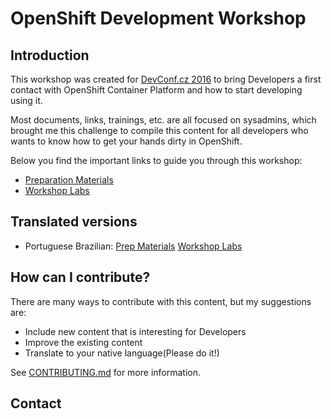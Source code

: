 OpenShift Development Workshop
==============================

Introduction
------------
This workshop was created for [DevConf.cz 2016](https://devconf.cz/) to bring Developers a first contact with OpenShift Container Platform and how to start developing using it.

Most documents, links, trainings, etc. are all focused on sysadmins, which brought me this challenge to compile this content for all developers who wants to know how to get your hands dirty in OpenShift.

Below you find the important links to guide you through this workshop:

* [Preparation Materials](https://github.com/rimolive/openshift-development-workshop/tree/master/prep-materials)
* [Workshop Labs](https://github.com/rimolive/openshift-development-workshop/tree/master/workshop)

Translated versions
-------------------

* Portuguese Brazilian: [Prep Materials](https://github.com/rimolive/openshift-development-workshop/tree/master/prep-materials/pt-BR) [Workshop Labs](https://github.com/rimolive/openshift-development-workshop/tree/master/workshop/pt-BR)


How can I contribute?
---------------------
There are many ways to contribute with this content, but my suggestions are:

* Include new content that is interesting for Developers
* Improve the existing content
* Translate to your native language(Please do it!)

See [CONTRIBUTING.md](https://github.com/rimolive/openshift-development-workshop/tree/master/CONTRIBUTING.md) for more information.

Contact
-------
